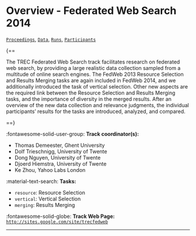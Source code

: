 # Overview - Federated Web Search 2014

[`Proceedings`](./proceedings.md), [`Data`](./data.md), [`Runs`](./runs.md), [`Participants`](./participants.md)

{==

The TREC Federated Web Search track facilitates research on federated web search, by providing a large realistic data collection sampled from a multitude of online search engines. The FedWeb 2013 Resource Selection and Results Merging tasks are again included in FedWeb 2014, and we additionally introduced the task of vertical selection. Other new aspects are the required link between the Resource Selection and Results Merging tasks, and the importance of diversity in the merged results. After an overview of the new data collection and relevance judgments, the individual participants’ results for the tasks are introduced, analyzed, and compared.

==}

:fontawesome-solid-user-group: **Track coordinator(s):**

- Thomas Demeester, Ghent University 
- Dolf Trieschnigg, University of Twente 
- Dong Nguyen, University of Twente 
- Djoerd Hiemstra, University of Twente 
- Ke Zhou, Yahoo Labs London 

:material-text-search: **Tasks:**

- `resource`: Resource Selection 
- `vertical`: Vertical Selection 
- `merging`: Results Merging 

:fontawesome-solid-globe: **Track Web Page:** [`http://sites.google.com/site/trecfedweb`](http://sites.google.com/site/trecfedweb) 

---

